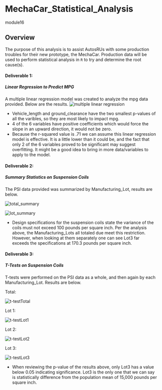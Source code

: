 # MechaCar_Statistical_Analysis
module16

## Overview
The purpose of this analysis is to assist AutosRUs with some production troubles for their new prototype, the MechaCar. Production data will be used to perform statistical analysis in `R` to try and determine the root cause(s).


#### Deliverable 1:
##### Linear Regression to Predict MPG
A multiple linear regression model was created to analyze the mpg data provided. Below are the results.
![multiple linear regression](https://user-images.githubusercontent.com/114450503/224571530-1530fb2c-f4ff-48b9-bfa0-6bb5e58ee048.png)
- Vehicle_length and ground_clearance have the two smallest p-values of all the varibles, so they are most likely to impact mpg.
- 4 of the 6 variables have positive coefficients which would force the slope in an upward direction, it would not be zero.
- Because the r-squared value is .71 we can assume this linear regression model is effective. It is a little lower than it could be, and the fact that only 2 of the 6 variables proved to be significant may suggest overfitting. It might be a good idea to bring in more data/variables to apply to the model.

#### Deliverable 2:
##### Summary Statistics on Suspension Coils
The PSI data provided was summarized by Manufacturing_Lot, results are below.

![total_summary](https://user-images.githubusercontent.com/114450503/224572643-53146abc-52a6-4360-8180-cbed731b2bf2.png)

![lot_summary](https://user-images.githubusercontent.com/114450503/224572654-342fca36-7c5b-451a-8c37-e49307bfef54.png)
- Design specifications for the suspension coils state the variance of the coils must not exceed 100 pounds per square inch. Per the analysis above, the Manufacturing_Lots all totaled due meet this restriction. However, when looking at them separately one can see Lot3 far exceeds the specifications at 170.3 pounds per square inch.

#### Deliverable 3:
##### T-Tests on Suspension Coils
T-tests were performed on the PSI data as a whole, and then again by each Manufacturing_Lot. Results are below.

Total: 

![t-testTotal](https://user-images.githubusercontent.com/114450503/224573207-8a699e5a-5738-4f86-a553-0357f7ff317e.png)

Lot 1: 

![t-testLot1](https://user-images.githubusercontent.com/114450503/224573210-3f126ce5-f3fa-41f3-836c-596f581166b4.png)

Lot 2: 

![t-testLot2](https://user-images.githubusercontent.com/114450503/224573214-19bdef32-3f80-4d93-801a-d7252f432716.png)

Lot 3: 

![t-testLot3](https://user-images.githubusercontent.com/114450503/224573228-98b0de03-e1c2-4935-bb06-cf4d69042f73.png)

- When reviewing the p-value of the results above, only Lot3 has a value below 0.05 indicating significance. Lot3 is the only one that we can say is statistically difference from the population mean of 15,000 pounds per square inch.

